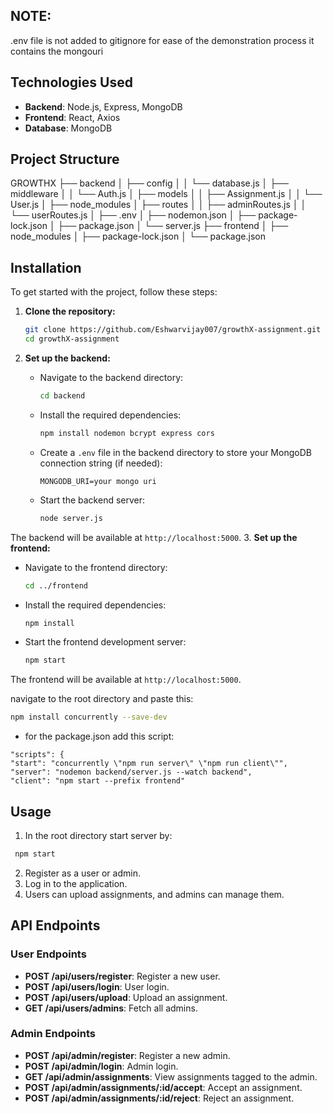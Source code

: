 ## NOTE:
.env file is not added to gitignore for ease of the demonstration process
it contains the mongouri

## Technologies Used

- **Backend**: Node.js, Express, MongoDB
- **Frontend**: React, Axios
- **Database**: MongoDB
  
## Project Structure
GROWTHX ├── backend │ ├── config │ │ └── database.js │ ├── middleware │ │ └── Auth.js │ ├── models │ │ ├── Assignment.js │ │ └── User.js │ ├── node_modules │ ├── routes │ │ ├── adminRoutes.js │ │ └── userRoutes.js │ ├── .env │ ├── nodemon.json │ ├── package-lock.json │ ├── package.json │ └── server.js ├── frontend │ ├── node_modules │ ├── package-lock.json │ └── package.json

## Installation

To get started with the project, follow these steps:

1. **Clone the repository:**

   ```bash
   git clone https://github.com/Eshwarvijay007/growthX-assignment.git
   cd growthX-assignment
   ```

2. **Set up the backend:**

   - Navigate to the backend directory:

     ```bash
     cd backend
     ```

   - Install the required dependencies:

     ```bash
     npm install nodemon bcrypt express cors
     ```

   - Create a `.env` file in the backend directory to store your MongoDB connection string (if needed):

     ```
     MONGODB_URI=your mongo uri
     ```

   - Start the backend server:

     ```bash
     node server.js
     ```
The backend will be available at `http://localhost:5000`.
3. **Set up the frontend:**

   - Navigate to the frontend directory:

     ```bash
     cd ../frontend
     ```

   - Install the required dependencies:

     ```bash
     npm install
     ```

   - Start the frontend development server:

     ```bash
     npm start
     ```

   The frontend will be available at `http://localhost:5000`.

   navigate to the root directory and paste this: 
   ```bash
   npm install concurrently --save-dev
   ```

   - for the package.json add this script: 
  ```
"scripts": {
  "start": "concurrently \"npm run server\" \"npm run client\"",
  "server": "nodemon backend/server.js --watch backend",
  "client": "npm start --prefix frontend"
  ```




## Usage

1. In the root directory start server by:
 ```bash
  npm start
```

2. Register as a user or admin.
3. Log in to the application.
4. Users can upload assignments, and admins can manage them.

## API Endpoints

### User Endpoints

- **POST /api/users/register**: Register a new user.
- **POST /api/users/login**: User login.
- **POST /api/users/upload**: Upload an assignment.
- **GET /api/users/admins**: Fetch all admins.

### Admin Endpoints

- **POST /api/admin/register**: Register a new admin.
- **POST /api/admin/login**: Admin login.
- **GET /api/admin/assignments**: View assignments tagged to the admin.
- **POST /api/admin/assignments/:id/accept**: Accept an assignment.
- **POST /api/admin/assignments/:id/reject**: Reject an assignment.
